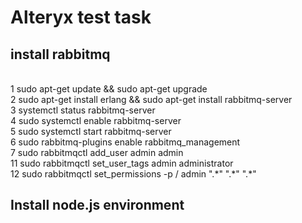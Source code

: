 # <h1>Alteryx test task</h1>
<h2>install rabbitmq</h2><br>
    1  sudo apt-get update && sudo apt-get upgrade<br>
    2  sudo apt-get install erlang && sudo apt-get install rabbitmq-server<br>
    3  systemctl status rabbitmq-server<br>
    4  sudo systemctl enable rabbitmq-server<br>
    5  sudo systemctl start rabbitmq-server<br>
    6  sudo rabbitmq-plugins enable rabbitmq_management<br>
    7  sudo rabbitmqctl add_user admin admin<br>
   11  sudo rabbitmqctl set_user_tags admin administrator<br>
   12  sudo rabbitmqctl set_permissions -p / admin ".*" ".*" ".*"<br>
<h2> Install node.js environment</h2><br>
